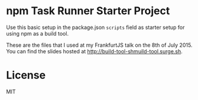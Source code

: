# npm Task Runner Starter Project

Use this basic setup in the package.json `scripts` field as starter setup for using npm as a build tool.

These are the files that I used at my FrankfurtJS talk on the 8th of July 2015. You can find the slides hosted at http://build-tool-shmuild-tool.surge.sh.

# License

MIT

